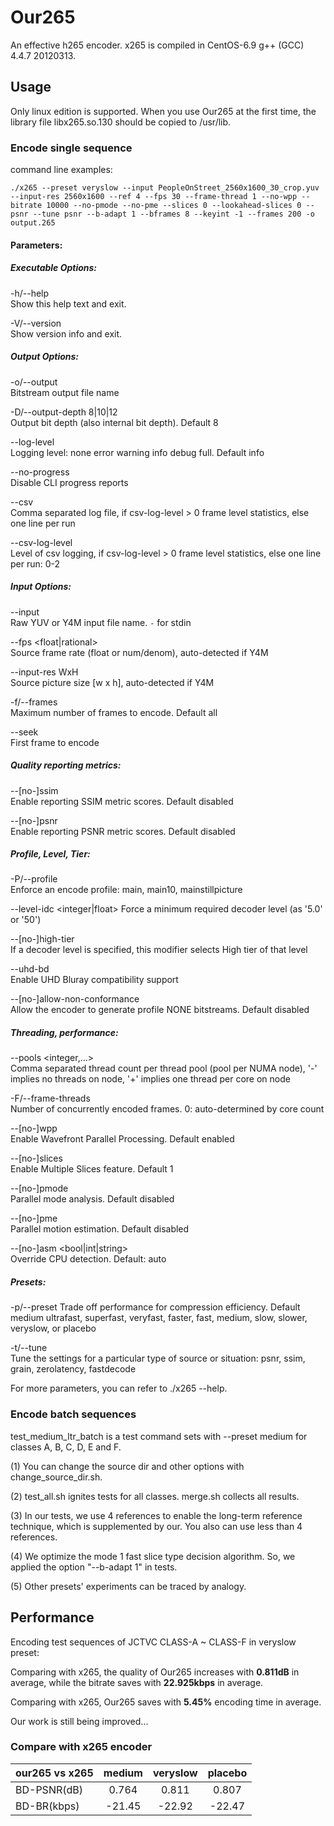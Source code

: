 # Our265

An effective h265 encoder. x265 is compiled in CentOS-6.9 g++ (GCC) 4.4.7 20120313. 

## Usage

Only linux edition is supported. When you use Our265 at the first time, the library file libx265.so.130 should be copied to /usr/lib.

### Encode single sequence

command line examples:

```
./x265 --preset veryslow --input PeopleOnStreet_2560x1600_30_crop.yuv --input-res 2560x1600 --ref 4 --fps 30 --frame-thread 1 --no-wpp --bitrate 10000 --no-pmode --no-pme --slices 0 --lookahead-slices 0 --psnr --tune psnr --b-adapt 1 --bframes 8 --keyint -1 --frames 200 -o output.265
```

#### Parameters:

##### Executable Options:

-h/--help                        
Show this help text and exit.

-V/--version                    
Show version info and exit.

##### Output Options:
-o/--output <filename>           
Bitstream output file name

-D/--output-depth 8|10|12        
Output bit depth (also internal bit depth). Default 8
   
--log-level <string>          
Logging level: none error warning info debug full. Default info

--no-progress              
Disable CLI progress reports
   
--csv <filename>              
Comma separated log file, if csv-log-level > 0 frame level statistics, else one line per run
   
--csv-log-level <integer>     
Level of csv logging, if csv-log-level > 0 frame level statistics, else one line per run: 0-2
   
##### Input Options:
--input <filename>            
Raw YUV or Y4M input file name. `-` for stdin
   
--fps <float|rational>        
Source frame rate (float or num/denom), auto-detected if Y4M

--input-res WxH          
Source picture size [w x h], auto-detected if Y4M

-f/--frames <integer>            
Maximum number of frames to encode. Default all
   
--seek <integer>              
First frame to encode

##### Quality reporting metrics:

--[no-]ssim                   
Enable reporting SSIM metric scores. Default disabled

--[no-]psnr                  
Enable reporting PSNR metric scores. Default disabled

##### Profile, Level, Tier:
-P/--profile <string>            
Enforce an encode profile: main, main10, mainstillpicture
   
--level-idc <integer|float> 
Force a minimum required decoder level (as '5.0' or '50')

--[no-]high-tier              
If a decoder level is specified, this modifier selects High tier of that level

--uhd-bd                      
Enable UHD Bluray compatibility support

--[no-]allow-non-conformance            
Allow the encoder to generate profile NONE bitstreams. Default disabled

##### Threading, performance:

--pools <integer,...>         
Comma separated thread count per thread pool (pool per NUMA node), '-' implies no threads on node, '+' implies one thread per core on node

-F/--frame-threads <integer>       
Number of concurrently encoded frames. 0: auto-determined by core count
   
--[no-]wpp                 
Enable Wavefront Parallel Processing. Default enabled

--[no-]slices <integer>   
Enable Multiple Slices feature. Default 1

--[no-]pmode                  
Parallel mode analysis. Default disabled

--[no-]pme                    
Parallel motion estimation. Default disabled

--[no-]asm <bool|int|string>     
Override CPU detection. Default: auto

##### Presets:

-p/--preset <string>
Trade off performance for compression efficiency. Default medium
ultrafast, superfast, veryfast, faster, fast, medium, slow, slower, veryslow, or placebo

-t/--tune <string>  
Tune the settings for a particular type of source or situation: psnr, ssim, grain, zerolatency, fastdecode

For more parameters, you can refer to ./x265 --help.

### Encode batch sequences

test_medium_ltr_batch is a test command sets with --preset medium for classes A, B, C, D, E and F.

(1) You can change the source dir and other options with change_source_dir.sh.

(2) test_all.sh ignites tests for all classes. merge.sh collects all results.

(3) In our tests, we use 4 references to enable the long-term reference technique,
which is supplemented by our. You also can use less than 4 references.

(4) We optimize the mode 1 fast slice type decision algorithm. So, we applied
the option "--b-adapt 1" in tests.

(5) Other presets' experiments can be traced by analogy.

## Performance
Encoding test sequences of JCTVC CLASS-A ~ CLASS-F in veryslow preset:

Comparing with x265, the quality of Our265 increases with **0.811dB** in average, while the bitrate saves with **22.925kbps** in average.

Comparing with x265, Our265 saves with **5.45%** encoding time in average.

Our work is still being improved...



### Compare with x265 encoder

|  our265 vs x265      | medium   | veryslow |placebo|
| --------   | :-----:  | :----:  |:----:  |
| BD-PSNR(dB)|0.764  |  0.811      | 0.807|
| BD-BR(kbps)|   -21.45   |   -22.92   |-22.47|



